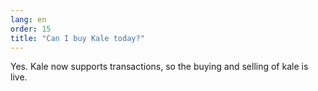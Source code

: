 ```yaml
---
lang: en
order: 15
title: "Can I buy Kale today?"
---
```


Yes. 
Kale now supports transactions, so the buying and selling of kale is live.
